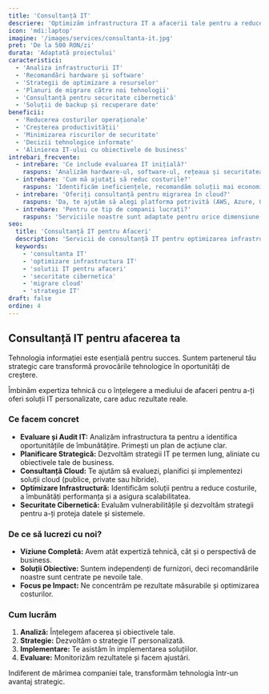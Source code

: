 ```yaml
---
title: 'Consultanță IT'
descriere: 'Optimizăm infrastructura IT a afacerii tale pentru a reduce costurile și a crește productivitatea.'
icon: 'mdi:laptop'
imagine: '/images/services/consultanta-it.jpg'
pret: 'De la 500 RON/zi'
durata: 'Adaptată proiectului'
caracteristici:
  - 'Analiza infrastructurii IT'
  - 'Recomandări hardware și software'
  - 'Strategii de optimizare a resurselor'
  - 'Planuri de migrare către noi tehnologii'
  - 'Consultanță pentru securitate cibernetică'
  - 'Soluții de backup și recuperare date'
beneficii:
  - 'Reducerea costurilor operaționale'
  - 'Creșterea productivității'
  - 'Minimizarea riscurilor de securitate'
  - 'Decizii tehnologice informate'
  - 'Alinierea IT-ului cu obiectivele de business'
intrebari_frecvente:
  - intrebare: 'Ce include evaluarea IT inițială?'
    raspuns: 'Analizăm hardware-ul, software-ul, rețeaua și securitatea pentru a identifica punctele slabe și oportunitățile de optimizare. Primești un raport cu recomandări clare.'
  - intrebare: 'Cum mă ajutați să reduc costurile?'
    raspuns: 'Identificăm ineficiențele, recomandăm soluții mai economice (cloud, open-source), optimizăm licențele software și automatizăm procese pentru a reduce munca manuală.'
  - intrebare: 'Oferiți consultanță pentru migrarea în cloud?'
    raspuns: 'Da, te ajutăm să alegi platforma potrivită (AWS, Azure, Google Cloud), planificăm migrarea și optimizăm costurile și securitatea în cloud.'
  - intrebare: 'Pentru ce tip de companii lucrați?'
    raspuns: 'Serviciile noastre sunt adaptate pentru orice dimensiune de afacere, de la startup-uri la companii mari. Personalizăm soluțiile în funcție de nevoile tale.'
seo:
  title: 'Consultanță IT pentru Afaceri'
  description: 'Servicii de consultanță IT pentru optimizarea infrastructurii, reducerea costurilor și alinierea tehnologiei cu obiectivele afacerii tale.'
  keywords:
    - 'consultanta IT'
    - 'optimizare infrastructura IT'
    - 'solutii IT pentru afaceri'
    - 'securitate cibernetica'
    - 'migrare cloud'
    - 'strategie IT'
draft: false
ordine: 4
---
```


## Consultanță IT pentru afacerea ta

Tehnologia informației este esențială pentru succes. Suntem partenerul tău strategic care transformă provocările tehnologice în oportunități de creștere.

Îmbinăm expertiza tehnică cu o înțelegere a mediului de afaceri pentru a-ți oferi soluții IT personalizate, care aduc rezultate reale.

### Ce facem concret

*   **Evaluare și Audit IT:** Analizăm infrastructura ta pentru a identifica oportunitățile de îmbunătățire. Primești un plan de acțiune clar.
*   **Planificare Strategică:** Dezvoltăm strategii IT pe termen lung, aliniate cu obiectivele tale de business.
*   **Consultanță Cloud:** Te ajutăm să evaluezi, planifici și implementezi soluții cloud (publice, private sau hibride).
*   **Optimizare Infrastructură:** Identificăm soluții pentru a reduce costurile, a îmbunătăți performanța și a asigura scalabilitatea.
*   **Securitate Cibernetică:** Evaluăm vulnerabilitățile și dezvoltăm strategii pentru a-ți proteja datele și sistemele.

### De ce să lucrezi cu noi?

*   **Viziune Completă:** Avem atât expertiză tehnică, cât și o perspectivă de business.
*   **Soluții Obiective:** Suntem independenți de furnizori, deci recomandările noastre sunt centrate pe nevoile tale.
*   **Focus pe Impact:** Ne concentrăm pe rezultate măsurabile și optimizarea costurilor.

### Cum lucrăm

1.  **Analiză:** Înțelegem afacerea și obiectivele tale.
2.  **Strategie:** Dezvoltăm o strategie IT personalizată.
3.  **Implementare:** Te asistăm în implementarea soluțiilor.
4.  **Evaluare:** Monitorizăm rezultatele și facem ajustări.

Indiferent de mărimea companiei tale, transformăm tehnologia într-un avantaj strategic.

